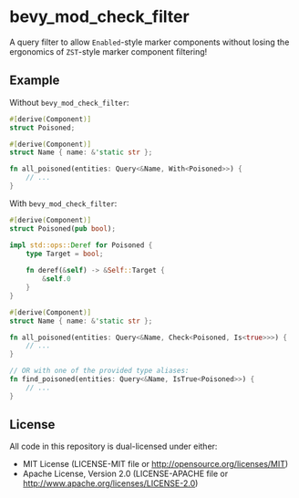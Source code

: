 # bevy_mod_check_filter

A query filter to allow `Enabled`-style marker components without losing the
ergonomics of `ZST`-style marker component filtering!

## Example

Without `bevy_mod_check_filter`:

```rust
#[derive(Component)]
struct Poisoned;

#[derive(Component)]
struct Name { name: &'static str };

fn all_poisoned(entities: Query<&Name, With<Poisoned>>) {
    // ...
}
```

With `bevy_mod_check_filter`:

```rust
#[derive(Component)]
struct Poisoned(pub bool);

impl std::ops::Deref for Poisoned {
    type Target = bool;
 
    fn deref(&self) -> &Self::Target {
        &self.0
    }
}

#[derive(Component)]
struct Name { name: &'static str };

fn all_poisoned(entities: Query<&Name, Check<Poisoned, Is<true>>>) {
    // ...
}

// OR with one of the provided type aliases:
fn find_poisoned(entities: Query<&Name, IsTrue<Poisoned>>) {
    // ...
}
```

## License

All code in this repository is dual-licensed under either:

- MIT License (LICENSE-MIT file or http://opensource.org/licenses/MIT)
- Apache License, Version 2.0 (LICENSE-APACHE file or
  http://www.apache.org/licenses/LICENSE-2.0)
